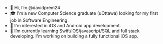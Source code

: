 - 👋 Hi, I’m @davidprem24
- 🎓 I'm a new Computer Science graduate (uOttawa) looking for my first job in Software Engineering.
- 👀 I'm interested in iOS and Android app development.
- 🌱 I’m currently learning Swift/iOS/javascript/SQL and full stack developing. I'm working on building a fully functional iOS app.

<!---
davidprem24/davidprem24 is a ✨ special ✨ repository because its `README.md` (this file) appears on your GitHub profile.
You can click the Preview link to take a look at your changes.
--->
